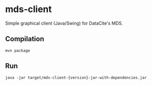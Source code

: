 # mds-client
Simple graphical client (Java/Swing) for DataCite's MDS. 

## Compilation

    mvn package

## Run

    java -jar target/mds-client-{version}-jar-with-dependencies.jar


